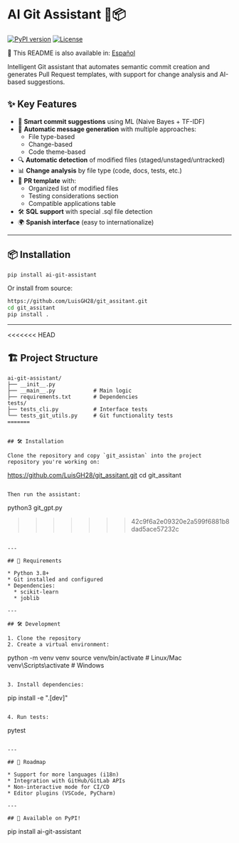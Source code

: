 # AI Git Assistant 🤖📦

[![PyPI version](https://img.shields.io/pypi/v/ai-git-assistant)](https://pypi.org/project/ai-git-assistant/)
[![License](https://img.shields.io/badge/license-MIT-blue.svg)](https://file+.vscode-resource.vscode-cdn.net/Users/macbook/Documents/gitAssistant/LICENSE)

📄 This README is also available in: [Español](README.es.md)

Intelligent Git assistant that automates semantic commit creation and generates Pull Request templates, with support for change analysis and AI-based suggestions.

## ✨ Key Features

- 🧠 **Smart commit suggestions** using ML (Naive Bayes + TF-IDF)
- 📝 **Automatic message generation** with multiple approaches:
  - File type-based
  - Change-based
  - Code theme-based
- 🔍 **Automatic detection** of modified files (staged/unstaged/untracked)
- 📊 **Change analysis** by file type (code, docs, tests, etc.)
- 📑 **PR template** with:
  - Organized list of modified files
  - Testing considerations section
  - Compatible applications table
- 🛠️ **SQL support** with special .sql file detection
- 🌍 **Spanish interface** (easy to internationalize)

---

## 📦 Installation

```bash
pip install ai-git-assistant
```

Or install from source:

```bash
https://github.com/LuisGH28/git_assitant.git
cd git_assitant
pip install .
```

---

<<<<<<< HEAD
## 🏗️ Project Structure

```
ai-git-assistant/
├── __init__.py
├── __main__.py            # Main logic
├── requirements.txt       # Dependencies
tests/
├── tests_cli.py           # Interface tests
└── tests_git_utils.py     # Git functionality tests
=======


## 🛠 Installation

Clone the repository and copy `git_assistan` into the project repository you're working on:

```
https://github.com/LuisGH28/git_assitant.git
cd git_assitant
```

Then run the assistant:

```
python3 git_gpt.py
>>>>>>> 42c9f6a2e09320e2a599f6881b8dad5ace57232c

```

---

## 📌 Requirements

* Python 3.8+
* Git installed and configured
* Dependencies:
  * scikit-learn
  * joblib

---

## 🛠️ Development

1. Clone the repository
2. Create a virtual environment:

```
python -m venv venv
source venv/bin/activate  # Linux/Mac
venv\Scripts\activate     # Windows
```

3. Install dependencies:

```
pip install -e ".[dev]"
```

4. Run tests:

```
pytest
```

---

## 🤖 Roadmap

* Support for more languages (i18n)
* Integration with GitHub/GitLab APIs
* Non-interactive mode for CI/CD
* Editor plugins (VSCode, PyCharm)

---

## 🎉 Available on PyPI!

```
pip install ai-git-assistant
```
